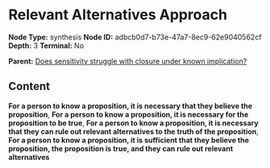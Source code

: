 # Relevant Alternatives Approach

**Node Type:** synthesis
**Node ID:** adbcb0d7-b73e-47a7-8ec9-62e9040562cf
**Depth:** 3
**Terminal:** No

**Parent:** [Does sensitivity struggle with closure under known implication?](does-sensitivity-struggle-with-closure-under-known-implication.md)

## Content

**For a person to know a proposition, it is necessary that they believe the proposition**, **For a person to know a proposition, it is necessary for the proposition to be true**, **For a person to know a proposition, it is necessary that they can rule out relevant alternatives to the truth of the proposition**, **For a person to know a proposition, it is sufficient that they believe the proposition, the proposition is true, and they can rule out relevant alternatives**
